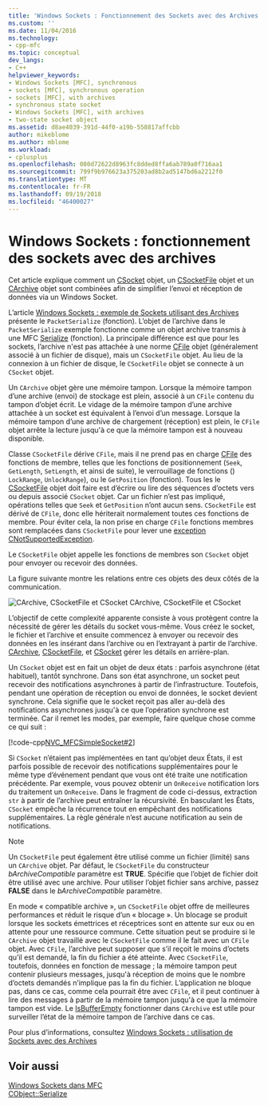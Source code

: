 ```yaml
---
title: 'Windows Sockets : Fonctionnement des Sockets avec des Archives | Microsoft Docs'
ms.custom: ''
ms.date: 11/04/2016
ms.technology:
- cpp-mfc
ms.topic: conceptual
dev_langs:
- C++
helpviewer_keywords:
- Windows Sockets [MFC], synchronous
- sockets [MFC], synchronous operation
- sockets [MFC], with archives
- synchronous state socket
- Windows Sockets [MFC], with archives
- two-state socket object
ms.assetid: d8ae4039-391d-44f0-a19b-558817affcbb
author: mikeblome
ms.author: mblome
ms.workload:
- cplusplus
ms.openlocfilehash: 080d72622d8963fc8dded8ffa6ab789a0f716aa1
ms.sourcegitcommit: 799f9b976623a375203ad8b2ad5147bd6a2212f0
ms.translationtype: MT
ms.contentlocale: fr-FR
ms.lasthandoff: 09/19/2018
ms.locfileid: "46400027"
---
```

# <a name="windows-sockets-how-sockets-with-archives-work"></a>Windows Sockets : fonctionnement des sockets avec des archives

Cet article explique comment un [CSocket](../mfc/reference/csocket-class.md) objet, un [CSocketFile](../mfc/reference/csocketfile-class.md) objet et un [CArchive](../mfc/reference/carchive-class.md) objet sont combinées afin de simplifier l’envoi et réception de données via un Windows Socket.

L’article [Windows Sockets : exemple de Sockets utilisant des Archives](../mfc/windows-sockets-example-of-sockets-using-archives.md) présente le `PacketSerialize` (fonction). L’objet de l’archive dans le `PacketSerialize` exemple fonctionne comme un objet archive transmis à une MFC [Serialize](../mfc/reference/cobject-class.md#serialize) (fonction). La principale différence est que pour les sockets, l’archive n'est pas attachée à une norme [CFile](../mfc/reference/cfile-class.md) objet (généralement associé à un fichier de disque), mais un `CSocketFile` objet. Au lieu de la connexion à un fichier de disque, le `CSocketFile` objet se connecte à un `CSocket` objet.

Un `CArchive` objet gère une mémoire tampon. Lorsque la mémoire tampon d’une archive (envoi) de stockage est plein, associé à un `CFile` contenu du tampon d’objet écrit. Le vidage de la mémoire tampon d’une archive attachée à un socket est équivalent à l’envoi d’un message. Lorsque la mémoire tampon d’une archive de chargement (réception) est plein, le `CFile` objet arrête la lecture jusqu'à ce que la mémoire tampon est à nouveau disponible.

Classe `CSocketFile` dérive `CFile`, mais il ne prend pas en charge [CFile](../mfc/reference/cfile-class.md) des fonctions de membre, telles que les fonctions de positionnement (`Seek`, `GetLength`, `SetLength`, et ainsi de suite), le verrouillage de fonctions () `LockRange`, `UnlockRange`), ou le `GetPosition` (fonction). Tous les le [CSocketFile](../mfc/reference/csocketfile-class.md) objet doit faire est d’écrire ou lire des séquences d’octets vers ou depuis associé `CSocket` objet. Car un fichier n’est pas impliqué, opérations telles que `Seek` et `GetPosition` n’ont aucun sens. `CSocketFile` est dérivé de `CFile`, donc elle hériterait normalement toutes ces fonctions de membre. Pour éviter cela, la non prise en charge `CFile` fonctions membres sont remplacées dans `CSocketFile` pour lever une [exception CNotSupportedException](../mfc/reference/cnotsupportedexception-class.md).

Le `CSocketFile` objet appelle les fonctions de membres son `CSocket` objet pour envoyer ou recevoir des données.

La figure suivante montre les relations entre ces objets des deux côtés de la communication.

![CArchive, CSocketFile et CSocket](../mfc/media/vc38ia1.gif "vc38ia1") CArchive, CSocketFile et CSocket

L’objectif de cette complexité apparente consiste à vous protègent contre la nécessité de gérer les détails du socket vous-même. Vous créez le socket, le fichier et l’archive et ensuite commencez à envoyer ou recevoir des données en les insérant dans l’archive ou en l’extrayant à partir de l’archive. [CArchive](../mfc/reference/carchive-class.md), [CSocketFile](../mfc/reference/csocketfile-class.md), et [CSocket](../mfc/reference/csocket-class.md) gérer les détails en arrière-plan.

Un `CSocket` objet est en fait un objet de deux états : parfois asynchrone (état habituel), tantôt synchrone. Dans son état asynchrone, un socket peut recevoir des notifications asynchrones à partir de l’infrastructure. Toutefois, pendant une opération de réception ou envoi de données, le socket devient synchrone. Cela signifie que le socket reçoit pas aller au-delà des notifications asynchrones jusqu'à ce que l’opération synchrone est terminée. Car il remet les modes, par exemple, faire quelque chose comme ce qui suit :

[!code-cpp[NVC_MFCSimpleSocket#2](../mfc/codesnippet/cpp/windows-sockets-how-sockets-with-archives-work_1.cpp)]

Si `CSocket` n’étaient pas implémentées en tant qu’objet deux États, il est parfois possible de recevoir des notifications supplémentaires pour le même type d’événement pendant que vous ont été traite une notification précédente. Par exemple, vous pouvez obtenir un `OnReceive` notification lors du traitement un `OnReceive`. Dans le fragment de code ci-dessus, extraction `str` à partir de l’archive peut entraîner la récursivité. En basculant les États, `CSocket` empêche la récurrence tout en empêchant des notifications supplémentaires. La règle générale n’est aucune notification au sein de notifications.

> [!NOTE]
>  Un `CSocketFile` peut également être utilisé comme un fichier (limité) sans un `CArchive` objet. Par défaut, le `CSocketFile` du constructeur *bArchiveCompatible* paramètre est **TRUE**. Spécifie que l’objet de fichier doit être utilisé avec une archive. Pour utiliser l’objet fichier sans archive, passez **FALSE** dans le *bArchiveCompatible* paramètre.

En mode « compatible archive », un `CSocketFile` objet offre de meilleures performances et réduit le risque d’un « blocage ». Un blocage se produit lorsque les sockets émettrices et réceptrices sont en attente sur eux ou en attente pour une ressource commune. Cette situation peut se produire si le `CArchive` objet travaillé avec le `CSocketFile` comme il le fait avec un `CFile` objet. Avec `CFile`, l’archive peut supposer que s’il reçoit le moins d’octets qu’il est demandé, la fin du fichier a été atteinte. Avec `CSocketFile`, toutefois, données en fonction de message ; la mémoire tampon peut contenir plusieurs messages, jusqu'à réception de moins que le nombre d’octets demandés n’implique pas la fin du fichier. L’application ne bloque pas, dans ce cas, comme cela pourrait être avec `CFile`, et il peut continuer à lire des messages à partir de la mémoire tampon jusqu'à ce que la mémoire tampon est vide. Le [IsBufferEmpty](../mfc/reference/carchive-class.md#isbufferempty) fonctionner dans `CArchive` est utile pour surveiller l’état de la mémoire tampon de l’archive dans ce cas.

Pour plus d’informations, consultez [Windows Sockets : utilisation de Sockets avec des Archives](../mfc/windows-sockets-using-sockets-with-archives.md)

## <a name="see-also"></a>Voir aussi

[Windows Sockets dans MFC](../mfc/windows-sockets-in-mfc.md)<br/>
[CObject::Serialize](../mfc/reference/cobject-class.md#serialize)

